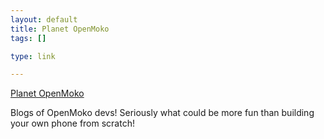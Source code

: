 ```yaml
--- 
layout: default
title: Planet OpenMoko
tags: []

type: link

---
```

<a href="http://planet.openmoko.org/">Planet OpenMoko</a>

Blogs of OpenMoko devs! Seriously what could be more fun than building your own phone from scratch!
